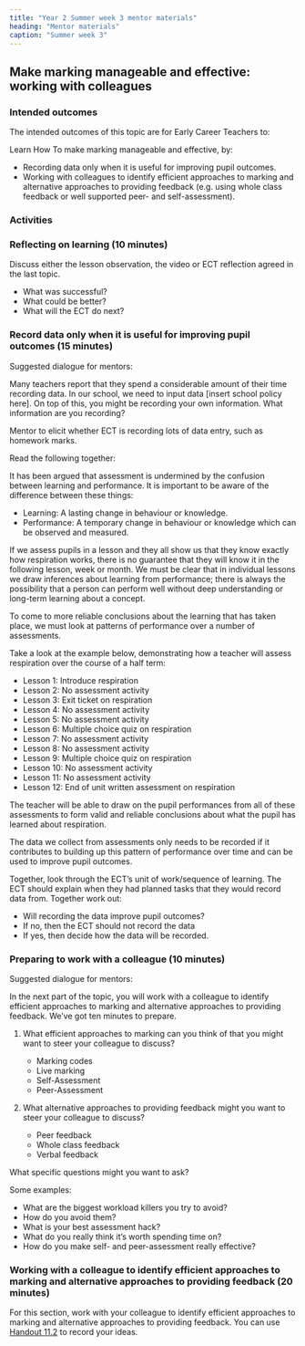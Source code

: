 ```yaml
---
title: "Year 2 Summer week 3 mentor materials"
heading: "Mentor materials"
caption: "Summer week 3"
---
```


## Make marking manageable and effective: working with colleagues

### Intended outcomes

The intended outcomes of this topic are for Early Career Teachers to:

Learn How To make marking manageable and effective, by:

- Recording data only when it is useful for improving pupil outcomes.
- Working with colleagues to identify efficient approaches to marking and alternative approaches to providing feedback (e.g. using whole class feedback or well supported peer- and self-assessment).

### Activities

### Reflecting on learning (10 minutes)

Discuss either the lesson observation, the video or ECT reflection agreed in the last topic.

- What was successful?
- What could be better?
- What will the ECT do next?

### Record data only when it is useful for improving pupil outcomes (15 minutes)

Suggested dialogue for mentors:

Many teachers report that they spend a considerable amount of their time recording data. In our school, we need to input data [insert school policy here]. On top of this, you might be recording your own information. What information are you recording?

Mentor to elicit whether ECT is recording lots of data entry, such as homework marks.

Read the following together:

It has been argued that assessment is undermined by the confusion between learning and performance. It is important to be aware of the difference between these things:

- Learning: A lasting change in behaviour or knowledge.
- Performance: A temporary change in behaviour or knowledge which can be observed and measured.

If we assess pupils in a lesson and they all show us that they know exactly how respiration works, there is no guarantee that they will know it in the following lesson, week or month. We must be clear that in individual lessons we draw inferences about learning from performance; there is always the possibility that a person can perform well without deep understanding or long-term learning about a concept.

To come to more reliable conclusions about the learning that has taken place, we must look at patterns of performance over a number of assessments.

Take a look at the example below, demonstrating how a teacher will assess respiration over the course of a half term:

- Lesson 1: Introduce respiration
- Lesson 2: No assessment activity
- Lesson 3: Exit ticket on respiration
- Lesson 4: No assessment activity
- Lesson 5: No assessment activity
- Lesson 6: Multiple choice quiz on respiration
- Lesson 7: No assessment activity
- Lesson 8: No assessment activity
- Lesson 9: Multiple choice quiz on respiration
- Lesson 10: No assessment activity
- Lesson 11: No assessment activity
- Lesson 12: End of unit written assessment on respiration

The teacher will be able to draw on the pupil performances from all of these assessments to form valid and reliable conclusions about what the pupil has learned about respiration.

The data we collect from assessments only needs to be recorded if it contributes to building up this pattern of performance over time and can be used to improve pupil outcomes.

Together, look through the ECT’s unit of work/sequence of learning. The ECT should explain when they had planned tasks that they would record data from. Together work out:

- Will recording the data improve pupil outcomes?
- If no, then the ECT should not record the data
- If yes, then decide how the data will be recorded.

### Preparing to work with a colleague (10 minutes)

Suggested dialogue for mentors:

In the next part of the topic, you will work with a colleague to identify efficient approaches to marking and alternative approaches to providing feedback. We’ve got ten minutes to prepare.

1. What efficient approaches to marking can you think of that you might want to steer your colleague to discuss?

   - Marking codes
   - Live marking
   - Self-Assessment
   - Peer-Assessment

2. What alternative approaches to providing feedback might you want to steer your colleague to discuss?

   - Peer feedback
   - Whole class feedback
   - Verbal feedback

What specific questions might you want to ask?

Some examples:

- What are the biggest workload killers you try to avoid?
- How do you avoid them?
- What is your best assessment hack?
- What do you really think it’s worth spending time on?
- How do you make self- and peer-assessment really effective?

### Working with a colleague to identify efficient approaches to marking and alternative approaches to providing feedback (20 minutes)

For this section, work with your colleague to identify efficient approaches to marking and alternative approaches to providing feedback. You can use [Handout 11.2](/assets/materials/edt-Block-11-mentor-handout-11.2.pdf) to record your ideas.
